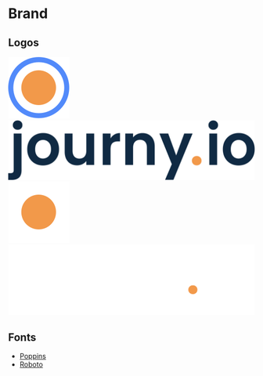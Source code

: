 # Brand

## Logos

![](./logos/journy.svg)
![](./logos/journy-logo-blue.svg)
![](./logos/journy-white.svg)
![](./logos/journy-logo-white.svg)

## Fonts

- [Poppins](https://fonts.google.com/specimen/Poppins)
- [Roboto](https://fonts.google.com/specimen/Roboto)

